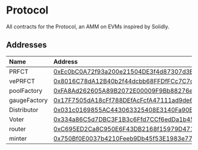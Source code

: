 # Protocol

All contracts for the Protocol, an AMM on EVMs inspired by Solidly.

## Addresses

| Name               | Address                                                                                                                               |
| :----------------- | :------------------------------------------------------------------------------------------------------------------------------------ |
| PRFCT               | [0xEc0bC0A72f93a200e21504DE3f4d87307d3B4263](https://arbiscan.io/address/0xEc0bC0A72f93a200e21504DE3f4d87307d3B4263#code) |
| vePRFCT               | [0x8016C78dA12B40b2f44dcbb68FFDfFCc7C7c77EB](https://arbiscan.io/address/0x8016C78dA12B40b2f44dcbb68FFDfFCc7C7c77EB#code) |
| poolFactory               | [0xFA8Ad262605A89B2072E00009F9Bb88276eC439a](https://arbiscan.io/address/0xFA8Ad262605A89B2072E00009F9Bb88276eC439a#code) |
| gaugeFactory               | [0x17F7505dA18cFf788DEfAcFcfA47111ad9de64B4](https://arbiscan.io/address/0x17F7505dA18cFf788DEfAcFcfA47111ad9de64B4#code) |
| Distributor               | [0x031c0169855AC443063325408E3140Fa90EBb964](https://arbiscan.io/address/0x031c0169855AC443063325408E3140Fa90EBb964#code) |
| Voter               | [0x334a86C5d7DBC3F1B3c6Ffd7CCf6edDa1b45937B](https://arbiscan.io/address/0x334a86C5d7DBC3F1B3c6Ffd7CCf6edDa1b45937B#code) |
| router               | [0xC695ED2Ca8C950E6F43DB2168f15979D471950A5](https://arbiscan.io/address/0xC695ED2Ca8C950E6F43DB2168f15979D471950A5#code) |
| minter               | [0x750Bf0E0037b4210Feeb9Db45f53E1983e773eAD](https://arbiscan.io/address/0x750Bf0E0037b4210Feeb9Db45f53E1983e773eAD#code) |

